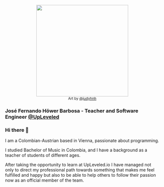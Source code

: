 <p align="center">
<img src="https://user-images.githubusercontent.com/61600906/206196857-d8098991-e644-4a19-a875-df26ebfeacf3.png" width="300" />
<br/>
 <sub>Art by <a href="https://github.com/judyhnh">@judyhnh</a></sub>
</p>

### José Fernando Höwer Barbosa - Teacher and Software Engineer [@UpLeveled](https://upleveled.io/) 
### Hi there 👋

I am a Colombian-Austrian based in Vienna, passionate about programming.

I studied Bachelor of Music in Colombia, and I have a background as a teacher of students of different ages.

After taking the opportunity to learn at UpLeveled.io I have managed not only to direct my professional path towards something that makes me feel fulfilled and happy but also to be able to help others to follow their passion now as an official member of the team.

<!--
**Josehower/Josehower** is a ✨ _special_ ✨ repository because its `README.md` (this file) appears on your GitHub profile.

Here are some ideas to get you started:

- 🔭 I’m currently working on ...
- 🌱 I’m currently learning ...
- 👯 I’m looking to collaborate on ...
- 🤔 I’m looking for help with ...
- 💬 Ask me about ...
- 📫 How to reach me: ...
- 😄 Pronouns: ...
- ⚡ Fun fact: ...
-->


